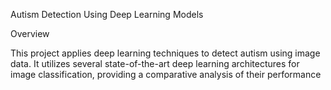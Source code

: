 Autism Detection Using Deep Learning Models

Overview

This project applies deep learning techniques to detect autism using image data. It utilizes several state-of-the-art deep learning architectures for image classification, providing a comparative analysis of their performance
